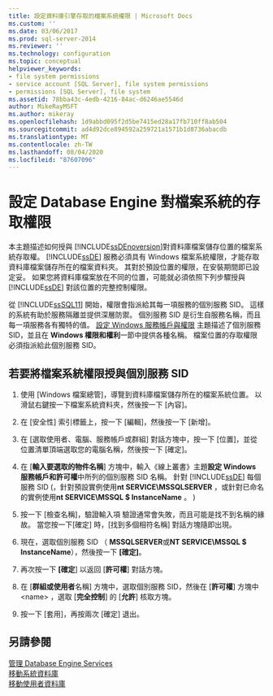 ```yaml
---
title: 設定資料庫引擎存取的檔案系統權限 | Microsoft Docs
ms.custom: ''
ms.date: 03/06/2017
ms.prod: sql-server-2014
ms.reviewer: ''
ms.technology: configuration
ms.topic: conceptual
helpviewer_keywords:
- file system permissions
- service account [SQL Server], file system permissions
- permissions [SQL Server], file system
ms.assetid: 78bba43c-4edb-4216-84ac-d6246ae5546d
author: MikeRayMSFT
ms.author: mikeray
ms.openlocfilehash: 1d9abbd095f2d5be7415ed28a17fb710ff8ab504
ms.sourcegitcommit: ad4d92dce894592a259721a1571b1d8736abacdb
ms.translationtype: MT
ms.contentlocale: zh-TW
ms.lasthandoff: 08/04/2020
ms.locfileid: "87607096"
---
```

# <a name="configure-file-system-permissions-for-database-engine-access"></a>設定 Database Engine 對檔案系統的存取權限
  本主題描述如何授與 [!INCLUDE[ssDEnoversion](../../includes/ssdenoversion-md.md)]對資料庫檔案儲存位置的檔案系統存取權。 [!INCLUDE[ssDE](../../includes/ssde-md.md)] 服務必須具有 Windows 檔案系統權限，才能存取資料庫檔案儲存所在的檔案資料夾。 其對於預設位置的權限，在安裝期間即已設定妥。 如果您將資料庫檔案放在不同的位置，可能就必須依照下列步驟授與 [!INCLUDE[ssDE](../../includes/ssde-md.md)] 對該位置的完整控制權限。  
  
 從 [!INCLUDE[ssSQL11](../../includes/sssql11-md.md)] 開始，權限會指派給其每一項服務的個別服務 SID。 這樣的系統有助於服務隔離並提供深層防禦。 個別服務 SID 是衍生自服務名稱，而且每一項服務各有獨特的值。 [設定 Windows 服務帳戶與權限](configure-windows-service-accounts-and-permissions.md) 主題描述了個別服務 SID，並且在 **Windows 權限和權利**一節中提供各種名稱。 檔案位置的存取權限必須指派給此個別服務 SID。  
  
## <a name="to-grant-file-system-permission-to-the-per-service-sid"></a>若要將檔案系統權限授與個別服務 SID  
  
1.  使用 [Windows 檔案總管]，導覽到資料庫檔案儲存所在的檔案系統位置。 以滑鼠右鍵按一下檔案系統資料夾，然後按一下 [內容]。  
  
2.  在 [安全性] 索引標籤上，按一下 [編輯]，然後按一下 [新增]。  
  
3.  在 [選取使用者、電腦、服務帳戶或群組] 對話方塊中，按一下 [位置]，並從位置清單頂端選取您的電腦名稱，然後按一下 [確定]。  
  
4.  在 [**輸入要選取的物件名稱**] 方塊中，輸入《線上叢書》主題**設定 Windows 服務帳戶和許可權**中所列的個別服務 SID 名稱。 針對 [!INCLUDE[ssDE](../../includes/ssde-md.md)] 每個服務 SID (，針對預設實例使用**nt SERVICE\MSSQLSERVER** ，或針對已命名的實例使用**nt SERVICE\MSSQL $ InstanceName** 。 )   
  
5.  按一下 [檢查名稱]，驗證輸入項 驗證通常會失敗，而且可能是找不到名稱的緣故。 當您按一下[確定] 時，[找到多個相符名稱] 對話方塊隨即出現。  
  
6.  現在，選取個別服務 SID （ **MSSQLSERVER**或**NT SERVICE\MSSQL $ InstanceName**），然後按一下 **[確定]**。  
  
7.  再次按一下 **[確定**] 以返回 [**許可權**] 對話方塊。  
  
8.  在 [**群組或使用者**名稱] 方塊中，選取個別服務 SID，然後在 [**許可權**] 方塊中 \<name> ，選取 [**完全控制**] 的 [**允許**] 核取方塊。  
  
9. 按一下 [套用]，再按兩次 [確定] 退出。  
  
## <a name="see-also"></a>另請參閱  
 [管理 Database Engine Services](manage-the-database-engine-services.md)   
 [移動系統資料庫](../../relational-databases/databases/system-databases.md)   
 [移動使用者資料庫](../../relational-databases/databases/move-user-databases.md)  
  
  
